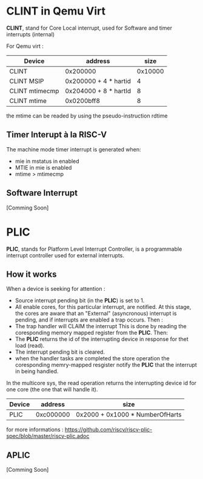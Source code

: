 # CLINT in Qemu Virt

**CLINT**, stand for Core Local interrupt, used for Software and timer interrupts (internal)

For Qemu virt :

| Device              |   address               |    size   |
|---------------------|-------------------------|-----------|
| CLINT               |     0x200000            |  0x10000  |
| CLINT MSIP          | 0x200000 + 4 * hartid   |     4     |
| CLINT mtimecmp      |   0x204000 + 8 * hartId |     8     |
| CLINT mtime         |     0x0200bff8          |     8     |

the mtime can be readed by using the pseudo-instruction rdtime

## Timer Interupt à la RISC-V

The machine mode timer interrupt is generated when:
- mie in mstatus in enabled
- MTIE in mie is enabled
- mtime > mtimecmp

## Software Interrupt

[Comming Soon]

# PLIC
**PLIC**, stands for Platform Level Interrupt Controller, is a programmable interrupt controller used for external interrupts. 

## How it works
When a device is seeking for attention :
- Source interrupt pending bit (in the **PLIC**) is set to 1.
- All enable cores, for this particular interrupt, are notified.
At this stage, the cores are aware that an "External" (asyncronous) interrupt is pending, and if interrupts are enabled a trap occurs.
Then :
- The trap handler will CLAIM the interrupt
This is done by reading the coresponding memory mapped register from the **PLIC**. 
Then:
- The **PLIC** returns the id of the interrupting device in response for thet load (read).
- The interrupt pending bit is cleared.
- when the handler tasks are completed the store operation the coresponding memry-mapped resgister notify the **PLIC** that the interrupt in being handled.

In the multicore sys, the read operation returns the interrupting device id for one core (the one that will handle it).

| Device              |   address               |    size                       |
|---------------------|-------------------------|-------------------------------|
| PLIC                |   0xc000000             |0x2000 + 0x1000 * NumberOfHarts|


for more informations : https://github.com/riscv/riscv-plic-spec/blob/master/riscv-plic.adoc

## APLIC

[Comming Soon]